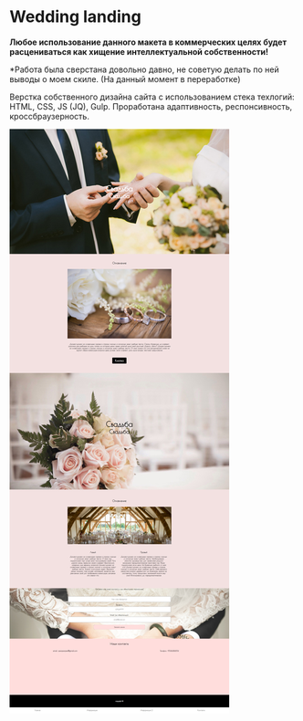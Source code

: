 # Wedding landing

<b>Любое использование данного макета в коммерческих целях будет расцениваться как хищение интеллектуальной собственности!</b>

*Работа была сверстана довольно давно, не советую делать по ней выводы о моем скиле. (На данный момент в переработке)

Верстка собственного дизайна сайта с использованием стека техлогий: HTML, CSS, JS (JQ), Gulp. Проработана адаптивность, респонсивность, кроссбраузерность.



![alt text](https://github.com/AlexJustFly/Wedding-site-model/blob/master/wedding_full.jpg)
